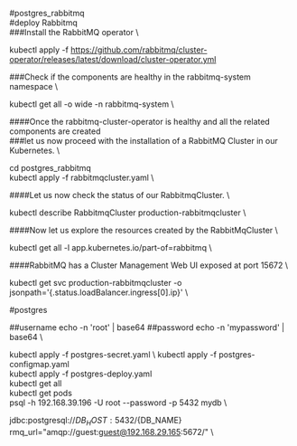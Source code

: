#postgres_rabbitmq \
#deploy Rabbitmq \
###Install the RabbitMQ operator \

kubectl apply -f https://github.com/rabbitmq/cluster-operator/releases/latest/download/cluster-operator.yml


###Check if the components are healthy in the rabbitmq-system namespace \

kubectl get all -o wide -n rabbitmq-system \

####Once the rabbitmq-cluster-operator is healthy and all the related components are created \
###let us now proceed with the installation of a RabbitMQ Cluster in our Kubernetes. \


cd postgres_rabbitmq \
kubectl apply -f rabbitmqcluster.yaml \


####Let us now check the status of our RabbitmqCluster. \

kubectl describe RabbitmqCluster production-rabbitmqcluster \

####Now let us explore the resources created by the RabbitMqCluster \

kubectl get all -l app.kubernetes.io/part-of=rabbitmq \

####RabbitMQ has a Cluster Management Web UI exposed at port 15672 \

kubectl get svc production-rabbitmqcluster -o jsonpath='{.status.loadBalancer.ingress[0].ip}' \

#postgres


##username
echo -n 'root' | base64
##password
echo -n 'mypassword' | base64 \

kubectl apply -f postgres-secret.yaml \ 
kubectl apply -f postgres-configmap.yaml \
kubectl apply -f postgres-deploy.yaml \
kubectl get all \
kubectl get pods \
psql -h 192.168.39.196 -U root --password -p 5432 mydb \

jdbc:postgresql://${DB_HOST}:5432/${DB_NAME} \
rmq_url="amqp://guest:guest@192.168.29.165:5672/" \


